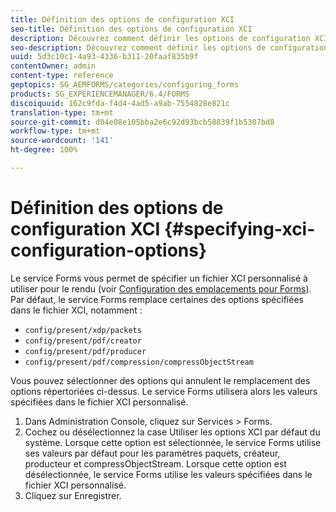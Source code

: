 ```yaml
---
title: Définition des options de configuration XCI
seo-title: Définition des options de configuration XCI
description: Découvrez comment définir les options de configuration XCI.
seo-description: Découvrez comment définir les options de configuration XCI.
uuid: 5d3c10c1-4a93-4336-b311-20faaf835b9f
contentOwner: admin
content-type: reference
geptopics: SG_AEMFORMS/categories/configuring_forms
products: SG_EXPERIENCEMANAGER/6.4/FORMS
discoiquuid: 162c9fda-f4d4-4ad5-a9ab-7554828e821c
translation-type: tm+mt
source-git-commit: d04e08e105bba2e6c92d93bcb58839f1b5307bd8
workflow-type: tm+mt
source-wordcount: '141'
ht-degree: 100%

---
```



# Définition des options de configuration XCI {#specifying-xci-configuration-options}

Le service Forms vous permet de spécifier un fichier XCI personnalisé à utiliser pour le rendu (voir [Configuration des emplacements pour Forms](/help/forms/using/admin-help/configuring-locations-forms.md#configuring-locations-for-forms)). Par défaut, le service Forms remplace certaines des options spécifiées dans le fichier XCI, notamment :

* `config/present/xdp/packets`
* `config/present/pdf/creator`
* `config/present/pdf/producer`
* `config/present/pdf/compression/compressObjectStream`

Vous pouvez sélectionner des options qui annulent le remplacement des options répertoriées ci-dessus. Le service Forms utilisera alors les valeurs spécifiées dans le fichier XCI personnalisé.

1. Dans Administration Console, cliquez sur Services > Forms.
1. Cochez ou désélectionnez la case Utiliser les options XCI par défaut du système. Lorsque cette option est sélectionnée, le service Forms utilise ses valeurs par défaut pour les paramètres paquets, créateur, producteur et compressObjectStream. Lorsque cette option est désélectionnée, le service Forms utilise les valeurs spécifiées dans le fichier XCI personnalisé.
1. Cliquez sur Enregistrer.

